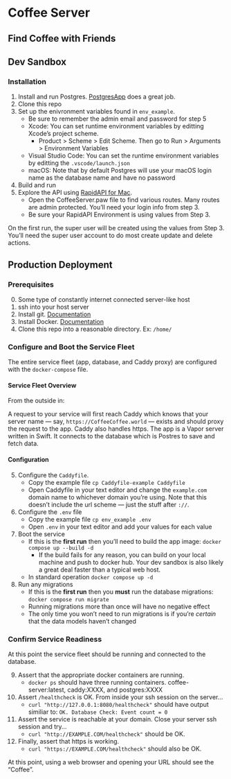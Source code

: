 # Coffee Server

## Find Coffee with Friends

##  Dev Sandbox

### Installation

1. Install and run Postgres. [PostgresApp](https://postgresapp.com) does a great job.
2. Clone this repo
3. Set up the enivronment variables found in `env_example`.
    - Be sure to remember the admin email and password for step 5
    - Xcode: You can set runtime environment variables by editting Xcode’s project scheme. 
        - Product > Scheme > Edit Scheme. Then go to Run > Arguments > Environment Variables
    - Visual Studio Code: You can set the runtime environment variables by editting the `.vscode/launch.json`
    - macOS: Note that by default Postgres will use your macOS login name as the database name and have no password
4. Build and run
5. Explore the API using [RapidAPI for Mac](https://paw.cloud). 
    - Open the CoffeeServer.paw file to find various routes. Many routes are admin protected. You’ll need your login info from step 3. 
    - Be sure your RapidAPI Environment is using values from Step 3.

On the first run, the super user will be created using the values from Step 3. You’ll need the super user account to do most create update and delete actions.

## Production Deployment
 
### Prerequisites

0. Some type of constantly internet connected server-like host 
1. ssh into your host server
2. Install git. [Documentation](https://git-scm.com/book/en/v2/Getting-Started-Installing-Git)
3. Install Docker. [Documentation](https://docs.docker.com/engine/install/)
4. Clone this repo into a reasonable directory. Ex: `/home/`


### Configure and Boot the Service Fleet

The entire service fleet (app, database, and Caddy proxy) are configured with the `docker-compose` file.

#### Service Fleet Overview

From the outside in:

A request to your service will first reach Caddy which knows that your server name — say, `https://CoffeeCoffee.world` — exists and should proxy the request to the app. Caddy also handles https. The app is a Vapor server written in Swift. It connects to the database which is Postres to save and fetch data.

#### Configuration

5. Configure the `Caddyfile`. 
    - Copy the example file `cp Caddyfile-example Caddyfile`
    - Open Caddyfile in your text editor and change the `example.com` domain name to whichever domain you’re using. Note that this doesn’t include the url scheme — just the stuff after `://`.
6. Configure the `.env` file
    - Copy the example file `cp env_example .env`
    - Open `.env` in your text editor and add your values for each value
7. Boot the service
    - If this is the **first run** then you’ll need to build the app image: `docker compose up --build -d`
        - If the build fails for any reason, you can build on your local machine and push to docker hub. Your dev sandbox is also likely a great deal faster than a typical web host.
    - In standard operation `docker compose up -d`
8. Run any migrations
    - If this is the **first run** then you **must** run the database migrations: `docker compose run migrate`
    - Running migrations more than once will have no negative effect
    - The only time you won’t need to run migrations is if you’re *certain* that the data models haven’t changed

### Confirm Service Readiness

At this point the service fleet should be running and connected to the database.

9. Assert that the appropriate docker containers are running.
    - `docker ps` should have three running containers. coffee-server:latest, caddy:XXXX, and postgres:XXXX
10. Assert `/healthcheck` is OK. From inside your ssh session on the server…
    - `curl "http://127.0.0.1:8080/healthcheck"` should have output similiar to: `OK. Database Check: Event count = 0`
11. Assert the service is reachable at your domain. Close your server ssh session and try…
    - `curl "http://EXAMPLE.COM/healthcheck"` should be OK.
12. Finally, assert that https is working.
    - `curl "https://EXAMPLE.COM/healthcheck"` should also be OK.

At this point, using a web browser and opening your URL should see the “Coffee”.
